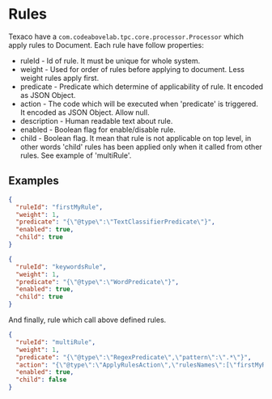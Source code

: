 # Rules
Texaco have a `com.codeabovelab.tpc.core.processor.Processor` which apply rules to Document. 
Each rule have follow properties:
 * ruleId - Id of rule. It must be unique for whole system.
 * weight - Used for order of rules before applying to document. Less weight rules apply first.
 * predicate - Predicate which determine of applicability of rule. It encoded as JSON Object. 
 * action - The code which will be executed when 'predicate' is triggered. It encoded as JSON Object. Allow null.
 * description - Human readable text about rule.
 * enabled - Boolean flag for enable/disable rule.
 * child - Boolean flag. It mean that rule is not applicable on top level, in other words 'child' rules has been applied
  only when it called from other rules. See example of 'multiRule'.
 
## Examples
```json
{
  "ruleId": "firstMyRule",
  "weight": 1,
  "predicate": "{\"@type\":\"TextClassifierPredicate\"}",
  "enabled": true,
  "child": true
}
```
```json
{
  "ruleId": "keywordsRule",
  "weight": 1,
  "predicate": "{\"@type\":\"WordPredicate\"}",
  "enabled": true,
  "child": true
}
```
And finally, rule which call above defined rules. 
```json
{
  "ruleId": "multiRule",
  "weight": 1,
  "predicate": "{\"@type\":\"RegexPredicate\",\"pattern\":\".*\"}",
  "action": "{\"@type\":\"ApplyRulesAction\",\"rulesNames\":[\"firstMyRule\", \"keywordsRule\"]}",
  "enabled": true,
  "child": false
}
```